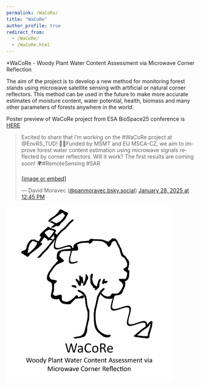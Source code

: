 ```yaml
---
permalink: /WaCoRe/
title: "WaCoRe"
author_profile: true
redirect_from: 
  - /WaCoRe/
  - /WaCoRe.html
---
```




*WaCoRe - Woody Plant Water Content Assessment via Microwave Corner Reflection

The aim of the project is to develop a new method for monitoring forest stands using microwave satellite sensing with artificial or natural corner reflectors. 
This method can be used in the future to make more accurate estimates of moisture content, water potential, health, biomass and many other parameters of forests anywhere in the world.

Poster preview of WaCoRe project from ESA BioSpace25 conference is [HERE](/images/Biospace25_small.tif)

<blockquote class="bluesky-embed" data-bluesky-uri="at://did:plc:3dwbunc3g4on3tzshzed4tc3/app.bsky.feed.post/3lgsey7vntk2v" data-bluesky-cid="bafyreiaguklak3qthoffv6ggs75nly7a7tnfcquhj37gg2a2ju4myt777i"><p lang="en">Excited to share that I’m working on the #WaCoRe project at @EnvRS_TUD! 🌲📡Funded by MŠMT and EU MSCA-CZ, we aim to improve forest water content estimation using microwave signals reflected by corner reflectors. Will it work? The first results are coming soon! 🌍#RemoteSensing #SAR<br><br><a href="https://bsky.app/profile/did:plc:3dwbunc3g4on3tzshzed4tc3/post/3lgsey7vntk2v?ref_src=embed">[image or embed]</a></p>&mdash; David Moravec (<a href="https://bsky.app/profile/did:plc:3dwbunc3g4on3tzshzed4tc3?ref_src=embed">@panmoravec.bsky.social</a>) <a href="https://bsky.app/profile/did:plc:3dwbunc3g4on3tzshzed4tc3/post/3lgsey7vntk2v?ref_src=embed">January 28, 2025 at 12:45 PM</a></blockquote><script async src="https://embed.bsky.app/static/embed.js" charset="utf-8"></script>

![Project Sketch](/images/Sketch_small.png)


